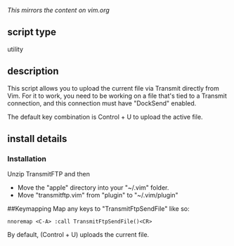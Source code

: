 _This mirrors the content on vim.org_

## script type
utility

## description
This script allows you to upload the current file via Transmit directly from Vim. For it to work, you need to be working on a file that's tied to a Transmit connection, and this connection must have "DockSend" enabled.

The default key combination is Control + U to upload the active file.

## install details
### Installation
Unzip TransmitFTP and then

* Move the "apple" directory into your "~/.vim" folder.
* Move "transmitftp.vim" from "plugin" to "~/.vim/plugin"

##Keymapping
Map any keys to "TransmitFtpSendFile" like so:

    nnoremap <C-A> :call TransmitFtpSendFile()<CR>

By default, <C-U> (Control + U) uploads the current file.
